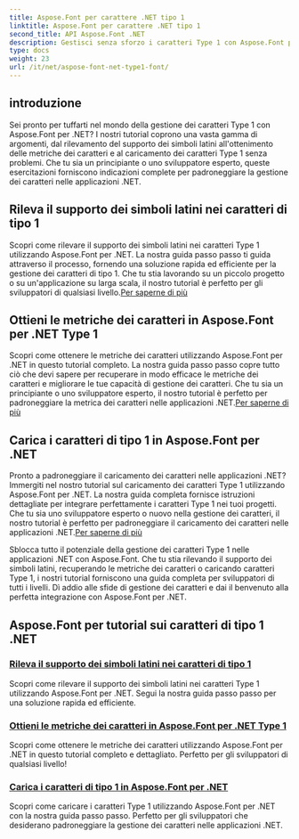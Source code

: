 ```yaml
---
title: Aspose.Font per carattere .NET tipo 1
linktitle: Aspose.Font per carattere .NET tipo 1
second_title: API Aspose.Font .NET
description: Gestisci senza sforzo i caratteri Type 1 con Aspose.Font per .NET. Impara a rilevare il supporto dei simboli latini, ottieni le metriche dei caratteri e carica i caratteri Type 1 senza problemi.
type: docs
weight: 23
url: /it/net/aspose-font-net-type1-font/
---
```

## introduzione

Sei pronto per tuffarti nel mondo della gestione dei caratteri Type 1 con Aspose.Font per .NET? I nostri tutorial coprono una vasta gamma di argomenti, dal rilevamento del supporto dei simboli latini all'ottenimento delle metriche dei caratteri e al caricamento dei caratteri Type 1 senza problemi. Che tu sia un principiante o uno sviluppatore esperto, queste esercitazioni forniscono indicazioni complete per padroneggiare la gestione dei caratteri nelle applicazioni .NET.

## Rileva il supporto dei simboli latini nei caratteri di tipo 1

Scopri come rilevare il supporto dei simboli latini nei caratteri Type 1 utilizzando Aspose.Font per .NET. La nostra guida passo passo ti guida attraverso il processo, fornendo una soluzione rapida ed efficiente per la gestione dei caratteri di tipo 1. Che tu stia lavorando su un piccolo progetto o su un'applicazione su larga scala, il nostro tutorial è perfetto per gli sviluppatori di qualsiasi livello.[Per saperne di più](./detect-latin-symbols-support-type1-fonts/)

## Ottieni le metriche dei caratteri in Aspose.Font per .NET Type 1

 Scopri come ottenere le metriche dei caratteri utilizzando Aspose.Font per .NET in questo tutorial completo. La nostra guida passo passo copre tutto ciò che devi sapere per recuperare in modo efficace le metriche dei caratteri e migliorare le tue capacità di gestione dei caratteri. Che tu sia un principiante o uno sviluppatore esperto, il nostro tutorial è perfetto per padroneggiare la metrica dei caratteri nelle applicazioni .NET.[Per saperne di più](./get-font-metrics-aspose-font-net-type1/)

## Carica i caratteri di tipo 1 in Aspose.Font per .NET

Pronto a padroneggiare il caricamento dei caratteri nelle applicazioni .NET? Immergiti nel nostro tutorial sul caricamento dei caratteri Type 1 utilizzando Aspose.Font per .NET. La nostra guida completa fornisce istruzioni dettagliate per integrare perfettamente i caratteri Type 1 nei tuoi progetti. Che tu sia uno sviluppatore esperto o nuovo nella gestione dei caratteri, il nostro tutorial è perfetto per padroneggiare il caricamento dei caratteri nelle applicazioni .NET.[Per saperne di più](./load-type1-fonts-aspose-font-net/)

Sblocca tutto il potenziale della gestione dei caratteri Type 1 nelle applicazioni .NET con Aspose.Font. Che tu stia rilevando il supporto dei simboli latini, recuperando le metriche dei caratteri o caricando caratteri Type 1, i nostri tutorial forniscono una guida completa per sviluppatori di tutti i livelli. Dì addio alle sfide di gestione dei caratteri e dai il benvenuto alla perfetta integrazione con Aspose.Font per .NET. 
## Aspose.Font per tutorial sui caratteri di tipo 1 .NET
### [Rileva il supporto dei simboli latini nei caratteri di tipo 1](./detect-latin-symbols-support-type1-fonts/)
Scopri come rilevare il supporto dei simboli latini nei caratteri Type 1 utilizzando Aspose.Font per .NET. Segui la nostra guida passo passo per una soluzione rapida ed efficiente.
### [Ottieni le metriche dei caratteri in Aspose.Font per .NET Type 1](./get-font-metrics-aspose-font-net-type1/)
Scopri come ottenere le metriche dei caratteri utilizzando Aspose.Font per .NET in questo tutorial completo e dettagliato. Perfetto per gli sviluppatori di qualsiasi livello!
### [Carica i caratteri di tipo 1 in Aspose.Font per .NET](./load-type1-fonts-aspose-font-net/)
Scopri come caricare i caratteri Type 1 utilizzando Aspose.Font per .NET con la nostra guida passo passo. Perfetto per gli sviluppatori che desiderano padroneggiare la gestione dei caratteri nelle applicazioni .NET.
